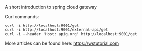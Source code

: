 A short introduction to spring cloud gateway

Curl commands:
```
curl -i http://localhost:9001/get
curl -i http://localhost:9001/external-api/get
curl -i --header 'Host: apig.org' http://localhost:9001/get
```

More articles can be found here: https://wstutorial.com
